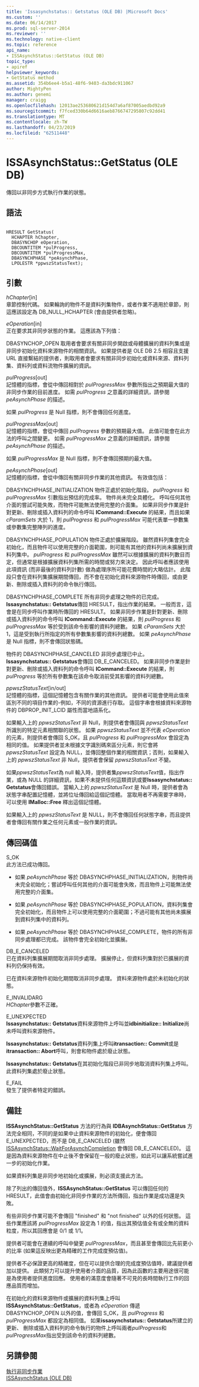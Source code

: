 ```yaml
---
title: 'Issasynchstatus:: Getstatus (OLE DB) |Microsoft Docs'
ms.custom: ''
ms.date: 06/14/2017
ms.prod: sql-server-2014
ms.reviewer: ''
ms.technology: native-client
ms.topic: reference
api_name:
- ISSAsynchStatus::GetStatus (OLE DB)
topic_type:
- apiref
helpviewer_keywords:
- GetStatus method
ms.assetid: 354b6ee4-b5a1-48f6-9403-da3bdc911067
author: MightyPen
ms.author: genemi
manager: craigg
ms.openlocfilehash: 12013ae253680621d154d7a6af87005aedbd92a9
ms.sourcegitcommit: f7fced330b64d6616aeb8766747295807c92dd41
ms.translationtype: MT
ms.contentlocale: zh-TW
ms.lasthandoff: 04/23/2019
ms.locfileid: "62511448"
---
```

# <a name="issasynchstatusgetstatus-ole-db"></a>ISSAsynchStatus::GetStatus (OLE DB)
  傳回以非同步方式執行作業的狀態。  
  
## <a name="syntax"></a>語法  
  
```  
  
HRESULT GetStatus(  
  HCHAPTER hChapter,  
  DBASYNCHOP eOperation,  
  DBCOUNTITEM *pulProgress,  
  DBCOUNTITEM *pulProgressMax,  
  DBASYNCHPHASE *peAsynchPhase,  
  LPOLESTR *ppwszStatusText);  
```  
  
## <a name="arguments"></a>引數  
 *hChapter*[in]  
 章節控制代碼。 如果輪詢的物件不是資料列集物件，或者作業不適用於章節，則這應該設定為 DB_NULL_HCHAPTER (會由提供者忽略)。  
  
 *eOperation*[in]  
 正在要求其非同步狀態的作業。 這應該為下列值：  
  
 DBASYNCHOP_OPEN 取用者會要求有關非同步開啟或母體擴展的資料列集或是非同步初始化資料來源物件的相關資訊。 如果提供者是 OLE DB 2.5 相容且支援 URL 直接繫結的提供者，則取用者會要求有關非同步初始化或資料來源、資料列集、資料列或資料流物件擴展的資訊。  
  
 *pulProgress*[out]  
 記憶體的指標，會從中傳回相對於 *pulProgressMax* 參數所指出之預期最大值的非同步作業的目前進度。 如需 *pulProgress* 之意義的詳細資訊，請參閱 *peAsynchPhase* 的描述。  
  
 如果 *pulProgress* 是 Null 指標，則不會傳回任何進度。  
  
 *pulProgressMax*[out]  
 記憶體的指標，會從中傳回 *pulProgress* 參數的預期最大值。 此值可能會在此方法的呼叫之間變更。 如需 *pulProgressMax* 之意義的詳細資訊，請參閱 *peAsynchPhase* 的描述。  
  
 如果 *pulProgressMax* 是 Null 指標，則不會傳回預期的最大值。  
  
 *peAsynchPhase*[out]  
 記憶體的指標，會從中傳回有關非同步作業的其他資訊。 有效值包括：  
  
 DBASYNCHPHASE_INITIALIZATION 物件正處於初始化階段。 *pulProgress* 和 *pulProgressMax* 引數指出預估的完成率。 物件尚未完全具體化。 呼叫任何其他介面的嘗試可能失敗，而物件可能無法使用完整的介面集。 如果非同步作業是針對更新、刪除或插入資料列的命令呼叫 **ICommand::Execute** 的結果，而且如果 *cParamSets* 大於 1，則 *pulProgress* 和 *pulProgressMax* 可能代表單一參數集或參數集完整陣列的進度。  
  
 DBASYNCHPHASE_POPULATION 物件正處於擴展階段。 雖然資料列集會完全初始化，而且物件可以使用完整的介面範圍，則可能有其他的資料列尚未擴展到資料列集中。 *pulProgress* 和 *pulProgressMax* 雖然可以根據擴展的資料列數目而定，但通常是根據擴展資料列集所需的時間或努力來決定。 因此呼叫者應該使用此項資訊 (而非最後的資料列計數) 做為處理序所可能花費時間的大略估計。 此階段只會在資料列集擴展期間傳回，而不會在初始化資料來源物件時傳回，或由更新、刪除或插入資料列的命令執行傳回。  
  
 DBASYNCHPHASE_COMPLETE 所有非同步處理之物件的已完成。 **Issasynchstatus:: Getstatus**傳回 HRESULT，指出作業的結果。 一般而言，這會是在同步呼叫作業時所傳回的 HRESULT。 如果非同步作業是針對更新、刪除或插入資料列的命令呼叫 **ICommand::Execute** 的結果，則 *pulProgress* 和 *pulProgressMax* 等於受到該命令影響的資料列總數。 如果 *cParamSets* 大於 1，這是受到執行所指定的所有參數集影響的資料列總數。 如果 *peAsynchPhase* 是 Null 指標，則不會傳回狀態碼。  
  
 物件的 DBASYNCHPHASE_CANCELED 非同步處理已中止。 **Issasynchstatus:: Getstatus**會傳回 DB_E_CANCELED。 如果非同步作業是針對更新、刪除或插入資料列的命令呼叫 **ICommand::Execute** 的結果，則 *pulProgress* 等於所有參數集在該命令取消前受其影響的資料列總數。  
  
 *ppwszStatusText*[in/out]  
 記憶體的指標，這個記憶體包含有關作業的其他資訊。 提供者可能會使用此值來區別不同的項目作業的-例如，不同的資源進行存取。 這個字串會根據資料來源物件的 DBPROP_INIT_LCID 屬性而當地語系化。  
  
 如果輸入上的 *ppwszStatusText* 非 Null，則提供者會傳回與 *ppwszStatusText* 所識別的特定元素相關聯的狀態。 如果 *ppwszStatusText* 並不代表 *eOperation* 的元素，則提供者會傳回 S_OK，且 *pulProgress* 和 *pulProgressMax* 會設定為相同的值。 如果提供者並未根據文字識別碼來區分元素，則它會將 *ppwszStatusText* 設定為 NULL，並傳回整個作業的相關資訊；否則，如果輸入上的 *ppwszStatusText* 非 Null，提供者會保留 *ppwszStatusText* 不變。  
  
 如果*ppwszStatusText*為 null 輸入時，提供者集*ppwszStatusText*值，指出作業，或為 NULL 的詳細資訊，如果不未提供任何這類資訊或要**Issasynchstatus:: Getstatus**會傳回錯誤。 當輸入上的 *ppwszStatusText* 是 Null 時，提供者會為狀態字串配置記憶體，並將位址傳回給這個記憶體。 當取用者不再需要字串時，可以使用 **IMalloc::Free** 釋出這個記憶體。  
  
 如果輸入上的 *ppwszStatusText* 是 NULL，則不會傳回任何狀態字串，而且提供者會傳回有關作業之任何元素或一般作業的資訊。  
  
## <a name="return-code-values"></a>傳回碼值  
 S_OK  
 此方法已成功傳回。  
  
-   如果 *peAsynchPhase* 等於 DBASYNCHPHASE_INITIALIZATION，則物件尚未完全初始化；嘗試呼叫任何其他的介面可能會失敗，而且物件上可能無法使用完整的介面集。  
  
-   如果 *peAsynchPhase* 等於 DBASYNCHPHASE_POPULATION，資料列集會完全初始化，而且物件上可以使用完整的介面範圍；不過可能有其他尚未擴展到資料列集中的資料列。  
  
-   如果 *peAsynchPhase* 等於 DBASYNCHPHASE_COMPLETE，物件的所有非同步處理都已完成。 該物件會完全初始化並擴展。  
  
 DB_E_CANCELED  
 已在資料列集擴展期間取消非同步處理。 擴展停止，但資料列集對於已擴展的資料列仍保持有效。  
  
 已在資料來源物件初始化期間取消非同步處理。 資料來源物件處於未初始化的狀態。  
  
 E_INVALIDARG  
 *HChapter*參數不正確。  
  
 E_UNEXPECTED  
 **Issasynchstatus:: Getstatus**資料來源物件上呼叫並**idbinitialize:: Initialize**尚未呼叫資料來源物件。  
  
 **Issasynchstatus:: Getstatus**資料列集上呼叫**itransaction:: Commit**或是**itransaction:: Abort**呼叫，則會和物件處於廢止狀態。  
  
 **Issasynchstatus:: Getstatus**在其初始化階段已非同步地取消資料列集上呼叫。 此資料列集處於廢止狀態。  
  
 E_FAIL  
 發生了提供者特定的錯誤。  
  
## <a name="remarks"></a>備註  
 **ISSAsynchStatus::GetStatus** 方法的行為與 **IDBAsynchStatus::GetStatus** 方法完全相同，不同的是如果中止資料來源物件的初始化，便會傳回 E_UNEXPECTED，而不是 DB_E_CANCELED (雖然 [ISSAsynchStatus::WaitForAsynchCompletion](issasynchstatus-waitforasynchcompletion-ole-db.md) 會傳回 DB_E_CANCELED)。 這是因為資料來源物件在中止後不會保留在一般的廢止狀態，如此可以讓系統嘗試進一步的初始化作業。  
  
 如果資料列集是非同步地初始化或擴展，則必須支援此方法。  
  
 除了列出的傳回值外，**ISSAsynchStatus::GetStatus** 可以傳回任何的 HRESULT，此值會由初始化非同步作業的方法所傳回，指出作業是成功還是失敗。  
  
 有些非同步作業可能不會傳回 "finished" 和 "not finished" 以外的任何狀態。 這些作業應該將 *pulProgressMax* 設定為 1 的值，指出其預估值全有或全無的資料粒度，所以其回應會是 0/1 或 1/1。  
  
 提供者可能會在連續的呼叫中變更 *pulProgressMax*，而且甚至會傳回比先前更小的比率 (如果這反映出更為精確的工作完成度預估值)。  
  
 提供者不必保證更高的精確度，但在可以提供合理的完成度預估值時，建議提供者加以提供。 此類努力可以提升使用者介面的品質，因為此函數的主要用途很可能是為使用者提供進度回應。 使用者的滿意度會隨著不可見的長時間執行工作的回應品質而增加。  
  
 在初始化的資料來源物件或擴展的資料列集上呼叫 **ISSAsynchStatus::GetStatus**，或者為 *eOperation* 傳遞 DBASYNCHOP_OPEN 以外的值，會傳回 S_OK，且 *pulProgress* 和 *pulProgressMax* 都設定為相同值。 如果**issasynchstatus:: Getstatus**所建立的更新、 刪除或插入資料列的命令執行的物件上呼叫兩者*pulProgress*和*pulProgressMax*指出受到該命令的資料列總數。  
  
## <a name="see-also"></a>另請參閱  
 [執行非同步作業](../native-client/features/performing-asynchronous-operations.md)   
 [ISSAsynchStatus &#40;OLE DB&#41;](issasynchstatus-ole-db.md)  
  
  
